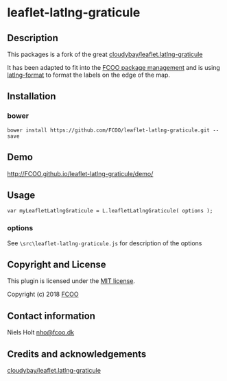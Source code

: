 # leaflet-latlng-graticule
>


## Description

This packages is a fork of the great [cloudybay/leaflet.latlng-graticule](https://github.com/cloudybay/leaflet.latlng-graticule)

It has been adapted to fit into the [FCOO package management](https://github.com/FCOO/fcoo-web-dev) and is using [latlng-format](https://github.com/FCOO/latlng-format) to format the labels on the edge of the map.


## Installation
### bower
`bower install https://github.com/FCOO/leaflet-latlng-graticule.git --save`

## Demo
http://FCOO.github.io/leaflet-latlng-graticule/demo/ 

## Usage
```var myLeafletLatlngGraticule = L.leafletLatlngGraticule( options );```


### options

See `\src\leaflet-latlng-graticule.js` for description of the options

<!-- 
### Methods

    .methods1( arg1, arg2,...): Do something
    .methods2( arg1, arg2,...): Do something else
-->

## Copyright and License
This plugin is licensed under the [MIT license](https://github.com/FCOO/leaflet-latlng-graticule/LICENSE).

Copyright (c) 2018 [FCOO](https://github.com/FCOO)

## Contact information

Niels Holt nho@fcoo.dk


## Credits and acknowledgements
[cloudybay/leaflet.latlng-graticule](https://github.com/cloudybay/leaflet.latlng-graticule)